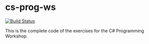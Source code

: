 # cs-prog-ws

[![Build Status](https://travis-ci.org/hmojicag/cs-prog-ws.svg?branch=master)](https://travis-ci.org/hmojicag/cs-prog-ws)

This is the complete code of the exercises for the C# Programming Workshop.
